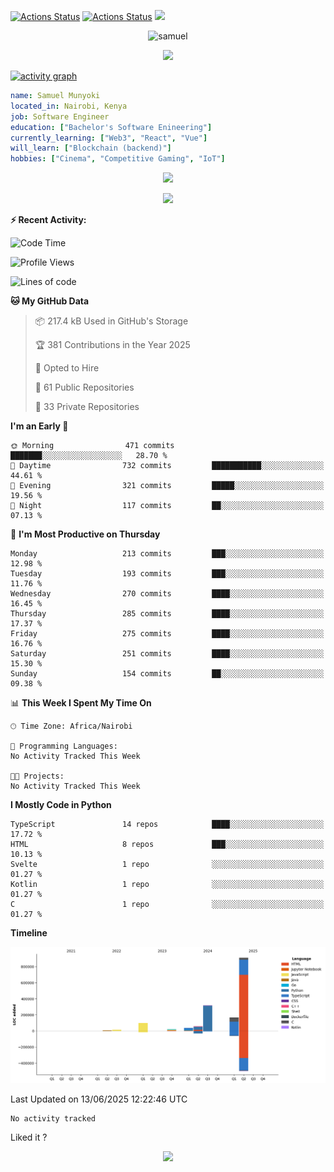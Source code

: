 [![Actions Status](https://github.com/guilyx/guilyx/workflows/wakatime-stats/badge.svg)](https://github.com/samuelmunyoki/samuelmunyoki/actions)
[![Actions Status](https://github.com/guilyx/guilyx/workflows/update-gh-activity/badge.svg)](https://github.com/samuelmunyoki/samuelmunyoki/actions)
![](https://visitor-badge.glitch.me/badge?page_id=samuelmunyoki.samuelmunyoki)

<!-- <p align="center">
<img alt="loficity" width="600px" src="https://github.com/HyunCafe/HyunCafe/raw/main/assests/loficity.gif"</img>
</p> -->

<p align="center">
  <img src="https://socialify.git.ci/samuelmunyoki/samuelmunyoki/image?font=Source%20Code%20Pro&forks=1&issues=1&language=1&name=1&owner=1&pattern=Plus&pulls=1&stargazers=1&theme=Dark" alt="samuel" width="700" height="300" />
</p>



<p align="center">
  <img alig src="https://github-profile-trophy.vercel.app/?username=samuelmunyoki&theme=onedark&column=-1" />
</p>

[![activity graph](https://github-readme-activity-graph.vercel.app/graph?username=samuelmunyoki&theme=github-dark-dimmed&custom_title=Samuel's%20Activity%20Graph&hide_border=true)](https://github.com/ashutosh00710/github-readme-activity-graph)

```yaml
name: Samuel Munyoki
located_in: Nairobi, Kenya
job: Software Engineer 
education: ["Bachelor's Software Enineering"]
currently_learning: ["Web3", "React", "Vue"]
will_learn: ["Blockchain (backend)"]
hobbies: ["Cinema", "Competitive Gaming", "IoT"]
```

<p align="center">
  <img src="https://spotify-github-profile.vercel.app/api/view?uid=11147618695&cover_image=true&theme=novatorem&show_offline=true&background_color=121212&interchange=false&bar_color=53b14f&bar_color_cover=false">
</p>

<p align="center">
  <img src="https://spotify-recently-played-readme.vercel.app/api?user=11147618695&count=5">
</p>


**:zap: Recent Activity:**

<!--START_SECTION:activity-->

<!--END_SECTION:activity-->

<!--START_SECTION:waka-->
![Code Time](http://img.shields.io/badge/Code%20Time-0%20secs-blue)

![Profile Views](http://img.shields.io/badge/Profile%20Views-0-blue)

![Lines of code](https://img.shields.io/badge/From%20Hello%20World%20I%27ve%20Written-1.6%20million%20lines%20of%20code-blue)

**🐱 My GitHub Data** 

> 📦 217.4 kB Used in GitHub's Storage 
 > 
> 🏆 381 Contributions in the Year 2025
 > 
> 💼 Opted to Hire
 > 
> 📜 61 Public Repositories 
 > 
> 🔑 33 Private Repositories 
 > 
**I'm an Early 🐤** 

```text
🌞 Morning                471 commits         ███████░░░░░░░░░░░░░░░░░░   28.70 % 
🌆 Daytime                732 commits         ███████████░░░░░░░░░░░░░░   44.61 % 
🌃 Evening                321 commits         █████░░░░░░░░░░░░░░░░░░░░   19.56 % 
🌙 Night                  117 commits         ██░░░░░░░░░░░░░░░░░░░░░░░   07.13 % 
```
📅 **I'm Most Productive on Thursday** 

```text
Monday                   213 commits         ███░░░░░░░░░░░░░░░░░░░░░░   12.98 % 
Tuesday                  193 commits         ███░░░░░░░░░░░░░░░░░░░░░░   11.76 % 
Wednesday                270 commits         ████░░░░░░░░░░░░░░░░░░░░░   16.45 % 
Thursday                 285 commits         ████░░░░░░░░░░░░░░░░░░░░░   17.37 % 
Friday                   275 commits         ████░░░░░░░░░░░░░░░░░░░░░   16.76 % 
Saturday                 251 commits         ████░░░░░░░░░░░░░░░░░░░░░   15.30 % 
Sunday                   154 commits         ██░░░░░░░░░░░░░░░░░░░░░░░   09.38 % 
```


📊 **This Week I Spent My Time On** 

```text
🕑︎ Time Zone: Africa/Nairobi

💬 Programming Languages: 
No Activity Tracked This Week

🐱‍💻 Projects: 
No Activity Tracked This Week
```

**I Mostly Code in Python** 

```text
TypeScript               14 repos            ████░░░░░░░░░░░░░░░░░░░░░   17.72 % 
HTML                     8 repos             ███░░░░░░░░░░░░░░░░░░░░░░   10.13 % 
Svelte                   1 repo              ░░░░░░░░░░░░░░░░░░░░░░░░░   01.27 % 
Kotlin                   1 repo              ░░░░░░░░░░░░░░░░░░░░░░░░░   01.27 % 
C                        1 repo              ░░░░░░░░░░░░░░░░░░░░░░░░░   01.27 % 
```



**Timeline**

![Lines of Code chart](https://raw.githubusercontent.com/samuelmunyoki/samuelmunyoki/main/assets/bar_graph.png)


 Last Updated on 13/06/2025 12:22:46 UTC
<!--END_SECTION:waka-->

<!--START_SECTION:waka-simple-->

```text
No activity tracked
```

<!--END_SECTION:waka-simple-->

Liked it ?

<p align="center">
  <img src="https://capsule-render.vercel.app/api?type=waving&color=gradient&height=60&section=footer"/>
</p>
